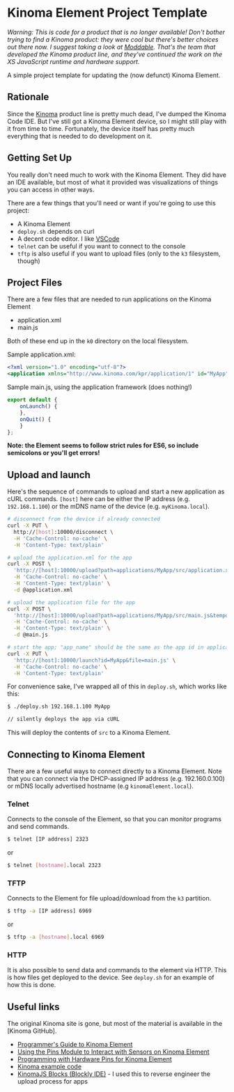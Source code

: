 # Kinoma Element Project Template

_Warning: This is code for a product that is no longer available! Don't bother trying to find a Kinoma product: they were cool but there's better choices out there now. I suggest taking a look at [Moddable](http://moddable.com). That's the team that developed the Kinoma product line, and they've continued the work on the XS JavaScript runtime and hardware support._

A simple project template for updating the (now defunct) Kinoma Element.

## Rationale

Since the [Kinoma](https://kinoma.com) product line is pretty much dead, I've dumped the Kinoma Code IDE. But I've still got a Kinoma Element device, so I might still play with it from time to time. Fortunately, the device itself has pretty much everything that is needed to do development on it.

## Getting Set Up

You really don't need much to work with the Kinoma Element. They did have an IDE available, but most of what it provided was visualizations of things you can access in other ways.

There are a few things that you'll need or want if you're going to use this project:

- A Kinoma Element
- `deploy.sh` depends on curl
- A decent code editor. I like [VSCode](https://code.visualstudio.com)
- `telnet` can be useful if you want to connect to the console
- `tftp` is also useful if you want to upload files (only to the `k3` filesystem, though)

## Project Files

There are a few files that are needed to run applications on the Kinoma Element

- application.xml
- main.js

Both of these end up in the `k0` directory on the local filesystem.

Sample application.xml:

```xml
<?xml version="1.0" encoding="utf-8"?>
<application xmlns="http://www.kinoma.com/kpr/application/1" id="MyApp" program="src/main" title="MyApp"></application>
```

Sample main.js, using the application framework (does nothing!)

```js
export default {
    onLaunch() {
    },
    onQuit() {
    }
};
```

**Note: the Element seems to follow strict rules for ES6, so include semicolons or you'll get errors!**

## Upload and launch

Here's the sequence of commands to upload and start a new application as cURL commands. `[host]` here can be either the IP address (e.g. `192.168.1.100`) or the mDNS name of the device (e.g. `myKinoma.local`).

```sh
# disconnect from the device if already connected
curl -X PUT \
  http://[host]:10000/disconnect \
  -H 'Cache-Control: no-cache' \
  -H 'Content-Type: text/plain'

# upload the application.xml for the app
curl -X POST \
  'http://[host]:10000/upload?path=applications/MyApp/src/application.xml&temporary=false' \
  -H 'Cache-Control: no-cache' \
  -H 'Content-Type: text/plain' \
  -d @application.xml

# upload the application file for the app
curl -X POST \
  'http://[host]:10000/upload?path=applications/MyApp/src/main.js&temporary=false' \
  -H 'Cache-Control: no-cache' \
  -H 'Content-Type: text/plain' \
  -d @main.js

# start the app; "app_name" should be the same as the app id in application.xml
curl -X PUT \
  'http://[host]:10000/launch?id=MyApp&file=main.js' \
  -H 'Cache-Control: no-cache' \
  -H 'Content-Type: text/plain'
```

For convenience sake, I've wrapped all of this in `deploy.sh`, which works like this:

```sh
$ ./deploy.sh 192.168.1.100 MyApp

// silently deploys the app via cURL
```

This will deploy the contents of `src` to a Kinoma Element.

## Connecting to Kinoma Element

There are a few useful ways to connect directly to a Kinoma Element. Note that you can connect via the DHCP-assigned IP address (e.g. 192.160.0.100) or mDNS locally advertised hostname (e.g `kinomaElement.local`).

### Telnet

Connects to the console of the Element, so that you can monitor programs and send commands.

```sh
$ telnet [IP address] 2323
```

or 

```sh
$ telnet [hostname].local 2323
```

### TFTP

Connects to the Element for file upload/download from the `k3` partition.

```sh
$ tftp -a [IP address] 6969
```

or

```sh
$ tftp -a [hostname].local 6969
```

### HTTP

It is also possible to send data and commands to the element via HTTP. This is how files get deployed to the device. See `deploy.sh` for an example of how this is done.

## Useful links

The original Kinoma site is gone, but most of the material is available in the [Kinoma GitHub].

- [Programmer's Guide to Kinoma Element](https://github.com/Kinoma/kinomajs/blob/master/xs6/xsedit/features/documentation/docs/element/element.md)
- [Using the Pins Module to Interact with Sensors on Kinoma Element](https://github.com/Kinoma/kinomajs/blob/master/xs6/xsedit/features/documentation/docs/element-pins-module/element-pins-module.md)
- [Programming with Hardware Pins for Kinoma Element](https://github.com/Kinoma/kinomajs/blob/master/xs6/xsedit/features/documentation/docs/element-bll/element-bll.md)
- [Kinoma example code](https://github.com/Kinoma/KPR-examples)
- [KinomaJS Blocks (Blockly IDE)](https://kinomajsblocks.appspot.com/static/index.html#) - I used this to reverse engineer the upload process for apps
